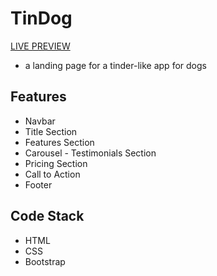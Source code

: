 # TinDog
[LIVE PREVIEW](https://jamcajulao.github.io/Web-Development-Bootcamp/Bootstrap%20-%20TinDog/)
- a landing page for a tinder-like app for dogs

## Features
- Navbar
- Title Section
- Features Section
- Carousel - Testimonials Section
- Pricing Section
- Call to Action
- Footer

## Code Stack
- HTML
- CSS
- Bootstrap
